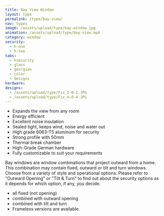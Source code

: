 ```yaml
---
title: Bay View Window
layout: type
permalink: /type/bay-view/
nav: types
image: /assets/upload/type/bay-window.jpg
animation: /assets/upload/type/bay-view.mp4
category: window
security:
  - h-one
  - h-two
tabs:
  - hsecurity
  - glass
  - georgian
  - color
  - designs
hardware:
designs:
  - /assets/upload/type/Fix_2-0-2.JPG
  - /assets/upload/type/Fix_4-0-4.JPG
---
```


- Expands the view from any room
- Energy efficient
- Excellent noise insulation
- Sealed tight, keeps wind, noise and water out
- High grade 6063-T5 aluminum for security
- Strong profile with 50mm
- Thermal break chamber
- High-Grade German hardware
- Fully customizable to suit your requirements

Bay windows are window combinations that project outward from a home. This combination may contain fixed, outward or tilt and turn windows. Choose from a variety of style and operational options. Please refer to "Outward Opening" or "Tilt & Turn" to find out about the security options as it depends for which option, if any, you decide.

- all fixed (not opening)
- combined with outward opening
- combined with tilt and turn
- Frameless versions are available.
